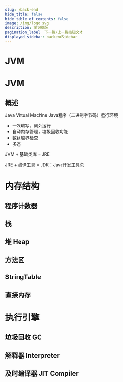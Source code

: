 ```yaml
---
slug: /back-end
hide_title: false
hide_table_of_contents: false
image: /img/logo.svg
description: 笔记模版
pagination_label: 下一篇/上一篇按钮文本
displayed_sidebar: backendSidebar
---
```


# JVM

# JVM

## 概述

Java Virtual Machine Java程序（二进制字节码）运行环境

- 一次编写，到处运行
- 自动内存管理，垃圾回收功能
- 数组越界检查
- 多态

JVM + 基础类库 = JRE

JRE + 编译工具 = JDK：Java开发工具包

# 内存结构

## 程序计数器

## 栈

## 堆 Heap

## 方法区

## StringTable

## 直接内存

# 执行引擎

## 垃圾回收 GC

## 解释器 Interpreter

## 及时编译器 JIT Compiler
